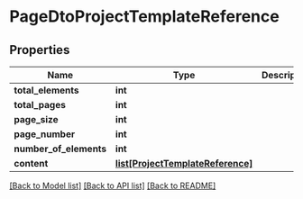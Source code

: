 # PageDtoProjectTemplateReference

## Properties
Name | Type | Description | Notes
------------ | ------------- | ------------- | -------------
**total_elements** | **int** |  | [optional] 
**total_pages** | **int** |  | [optional] 
**page_size** | **int** |  | [optional] 
**page_number** | **int** |  | [optional] 
**number_of_elements** | **int** |  | [optional] 
**content** | [**list[ProjectTemplateReference]**](ProjectTemplateReference.md) |  | [optional] 

[[Back to Model list]](../README.md#documentation-for-models) [[Back to API list]](../README.md#documentation-for-api-endpoints) [[Back to README]](../README.md)

